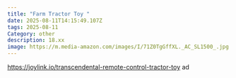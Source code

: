 ```yaml
---
title: "Farm Tractor Toy "
date: 2025-08-11T14:15:49.107Z
tags: 2025-08-11
Category: other
description: 18.xx
image: https://m.media-amazon.com/images/I/71Z0TgGffXL._AC_SL1500_.jpg
---
```

https://joylink.io/transcendental-remote-control-tractor-toy ad